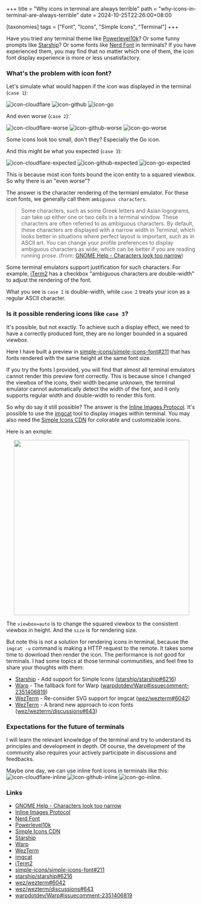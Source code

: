 +++
title = "Why icons in terminal are always terrible"
path = "why-icons-in-terminal-are-always-terrible"
date = 2024-10-25T22:26:00+08:00

[taxonomies]
tags = ["Font", "Icons", "Simple Icons", "Terminal"]
+++

Have you tried any terminal theme like [Powerlevel10k]? Or some funny prompts like [Starship]? Or some fonts like [Nerd Font] in terminals?
If you have experienced them, you may find that no matter which one of them, the icon font display experience is more or less unsatisfactory.

<!-- more -->

### What's the problem with icon font?

Let's simulate what would happen if the icon was displayed in the terminal (`case 1`):

![icon-cloudflare]
![icon-github]
![icon-go]

And even worse (`case 2`):`

![icon-cloudflare-worse]
![icon-github-worse]
![icon-go-worse]

Some icons look too small, don't they? Especially the Go icon.

And this might be what you expected (`case 3`):

![icon-cloudflare-expected]
![icon-github-expected]
![icon-go-expected]

This is because most icon fonts bound the icon entity to a squared viewbox. So why there is an "even worse"?

The answer is the character rendering of the termianl emulator. For these icon fonts, we generally call them `ambiguous characters`.

> Some characters, such as some Greek letters and Asian logograms, can take up either one or two cells in a terminal window.
> These characters are often referred to as ambiguous characters.
> By default, these characters are displayed with a narrow width in Terminal, which looks better in situations where perfect layout is important, such as in ASCII art.
> You can change your profile preferences to display ambiguous characters as wide, which can be better if you are reading running prose.
> (from: [GNOME Help - Characters look too narrow])

Some terminal emulators support justification for such characters.
For example, [iTerm2] has a checkbox "ambiguous characters are double-width" to adjust the rendering of the font.

What you see is `case 1` is double-width, while `case 2` treats your icon as a regular ASCII character.

### Is it possible rendering icons like `case 3`?

It's possible, but not exactly. To achieve such a display effect, we need to have a correctly produced font, they are no longer bounded in a squared viewbox.

Here I have built a preview in [simple-icons/simple-icons-font#211] that has fonts rendered with the same height at the same font size.

If you try the fonts I provided, you will find that almost all terminal emulators cannot render this preview font correctly.
This is because since I changed the viewbox of the icons, their width became unknown, the terminal emulator cannot automatically detect the width of the font, and it only supports regular width and double-width to render this font.

So why do say it still possible? The answer is the [Inline Images Protocol].
It's possible to use the [imgcat] tool to display images within terminal.
You may also need the [Simple Icons CDN] for colorable and customizable icons.

Here is an exmple:

<p align="center">
  <img width="465" src="https://raw.githubusercontent.com/LitoMore/simple-icons-cdn/main/media/imgcat-screenshot.webp" />
</p>

The `viewbox=auto` is to change the squared viewbox to the consistent viewbox in height. And the `size` is for rendering size.

But note this is not a solution for rendering icons in terminal, because the `imgcat -u` command is making a HTTP request to the remote.
It takes some time to download then render the icon. The performance is not good for terminals.
I had some topics at those terminal communities, and feel free to share your thoughts with them:

- [Starship] - Add support for Simple Icons ([starship/starship#6216])
- [Warp] - The fallback font for Warp ([warpdotdev/Warp#issuecomment-2351406819])
- [WezTerm] - Re-consider SVG support for imgcat ([wez/wezterm#6042])
- [WezTerm] - A brand new approach to icon fonts ([wez/wezterm/discussions#643])

### Expectations for the future of terminals

I will learn the relevant knowledge of the terminal and try to understand its principles and development in depth.
Of course, the development of the community also requires your actively participate in discussions and feedbacks.

Maybe one day, we can use inline font icons in terminals like this: ![icon-cloudflare-inline] ![icon-github-inline] ![icon-go-inline].

### Links

- [GNOME Help - Characters look too narrow]
- [Inline Images Protocol]
- [Nerd Font]
- [Powerlevel10k]
- [Simple Icons CDN]
- [Starship]
- [Warp]
- [WezTerm]
- [imgcat]
- [iTerm2]
- [simple-icons/simple-icons-font#211]
- [starship/starship#6216]
- [wez/wezterm#6042]
- [wez/wezterm/discussions#643]
- [warpdotdev/Warp#issuecomment-2351406819]

[GNOME Help - Characters look too narrow]: https://help.gnome.org/users/gnome-terminal/stable/pref-profile-char-width.html.en
[Inline Images Protocol]: https://iterm2.com/documentation-images.html
[Nerd Font]: https://www.nerdfonts.com
[Powerlevel10k]: https://github.com/romkatv/powerlevel10k
[Simple Icons CDN]: https://github.com/LitoMore/simple-icons-cdn
[Starship]: https://starship.rs
[Warp]: https://warp.dev
[WezTerm]: https://wezfurlong.org/wezterm/
[imgcat]: https://iterm2.com/utilities/imgcat
[iTerm2]: https://iterm2.com
[simple-icons/simple-icons-font#211]: https://github.com/simple-icons/simple-icons-font/issues/211
[starship/starship#6216]: https://github.com/starship/starship/issues/6216
[warpdotdev/Warp#issuecomment-2351406819]: https://github.com/warpdotdev/Warp/issues/789#issuecomment-2351406819
[wez/wezterm]: https://github.com/wez/wezterm
[wez/wezterm#6042]: https://github.com/wez/wezterm/issues/6042
[wez/wezterm/discussions#643]: https://github.com/wez/wezterm/discussions/6143
[icon-cloudflare]: https://cdn.simpleicons.org/cloudflare/999?size=20
[icon-cloudflare-worse]: https://cdn.simpleicons.org/cloudflare/999?size=10
[icon-cloudflare-inline]: https://cdn.simpleicons.org/cloudflare?viewbox=auto&size=14
[icon-cloudflare-expected]: https://cdn.simpleicons.org/cloudflare/999?viewbox=auto&size=20
[icon-github]: https://cdn.simpleicons.org/github/999?size=20
[icon-github-worse]: https://cdn.simpleicons.org/github/999?size=10
[icon-github-inline]: https://cdn.simpleicons.org/github/eaeaea?viewbox=auto&size=14
[icon-github-expected]: https://cdn.simpleicons.org/github/999?viewbox=auto&size=20
[icon-go]: https://cdn.simpleicons.org/go/999?size=20
[icon-go-worse]: https://cdn.simpleicons.org/go/999?size=10
[icon-go-inline]: https://cdn.simpleicons.org/go?viewbox=auto&size=14
[icon-go-expected]: https://cdn.simpleicons.org/go/999?viewbox=auto&size=20
